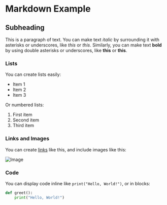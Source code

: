 # Markdown Example

## Subheading

This is a paragraph of text. You can make text *italic* by surrounding it with asterisks or underscores, like *this* or _this_. Similarly, you can make text **bold** by using double asterisks or underscores, like **this** or __this__.

### Lists

You can create lists easily:

- Item 1
- Item 2
- Item 3

Or numbered lists:

1. First item
2. Second item
3. Third item

### Links and Images

You can create [links](https://www.example.com) like this, and include images like this:

![Image](https://www.example.com/image.jpg)

### Code

You can display code inline like `print("Hello, World!")`, or in blocks:

```python
def greet():
    print("Hello, World!")

